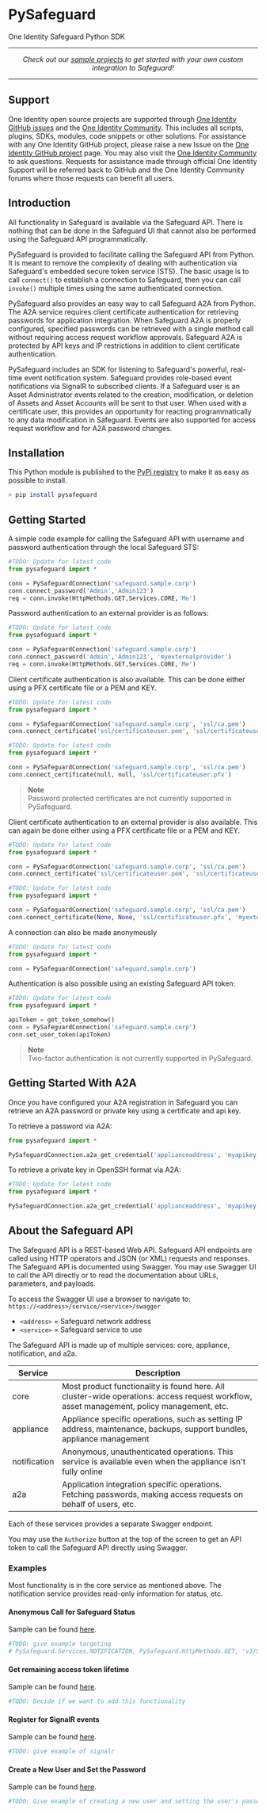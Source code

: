 # PySafeguard
One Identity Safeguard Python SDK

-----------

<p align="center">
<i>Check out our <a href="samples">sample projects</a> to get started with your own custom integration to Safeguard!</i>
</p>

-----------

## Support

One Identity open source projects are supported through [One Identity GitHub issues](https://github.com/OneIdentity/PySafeguard/issues) and the [One Identity Community](https://www.oneidentity.com/community/). This includes all scripts, plugins, SDKs, modules, code snippets or other solutions. For assistance with any One Identity GitHub project, please raise a new Issue on the [One Identity GitHub project](https://github.com/OneIdentity/PySafeguard/issues) page. You may also visit the [One Identity Community](https://www.oneidentity.com/community/) to ask questions.  Requests for assistance made through official One Identity Support will be referred back to GitHub and the One Identity Community forums where those requests can benefit all users.

## Introduction

All functionality in Safeguard is available via the Safeguard API. There is
nothing that can be done in the Safeguard UI that cannot also be performed
using the Safeguard API programmatically.

PySafeguard is provided to facilitate calling the Safeguard API from Python.
It is meant to remove the complexity of dealing with authentication via
Safeguard's embedded secure token service (STS). The basic usage is to call
`connect()` to establish a connection to Safeguard, then you can call
`invoke()` multiple times using the same authenticated connection.

PySafeguard also provides an easy way to call Safeguard A2A from Python. The A2A service requires client certificate authentication for retrieving passwords for application integration. When Safeguard A2A is properly configured, specified passwords can be retrieved with a single method call without requiring access request workflow approvals. Safeguard A2A is protected by API keys and IP restrictions in addition to client certificate authentication.

PySafeguard includes an SDK for listening to Safeguard's powerful, real-time event notification system. Safeguard provides role-based event notifications via SignalR to subscribed clients. If a Safeguard user is an Asset Administrator events related to the creation, modification, or deletion of Assets and Asset Accounts will be sent to that user. When used with a certificate user, this provides an opportunity for reacting programmatically to any data modification in Safeguard. Events are also supported for access request workflow and for A2A password changes.

## Installation

This Python module is published to the [PyPi registry](https://pypi.org/manage/project/pysafeguard/releases/) to make it as easy as possible to install.

```Bash
> pip install pysafeguard
```

## Getting Started

A simple code example for calling the Safeguard API with username and password authentication through the local Safeguard STS:

```Python
#TODO: Update for latest code
from pysafeguard import *

conn = PySafeguardConnection('safeguard.sample.corp')
conn.connect_password('Admin','Admin123')
req = conn.invoke(HttpMethods.GET,Services.CORE,'Me')
```

Password authentication to an external provider is as follows:

```Python
#TODO: Update for latest code
from pysafeguard import *

conn = PySafeguardConnection('safeguard.sample.corp')
conn.connect_password('Admin','Admin123', 'myexternalprovider')
req = conn.invoke(HttpMethods.GET,Services.CORE,'Me')
```

Client certificate authentication is also available. This can be done either using a PFX certificate file or a PEM and KEY.

```Python
#TODO: Update for latest code
from pysafeguard import *

conn = PySafeguardConnection('safeguard.sample.corp', 'ssl/ca.pem')
conn.connect_certificate('ssl/certificateuser.pem', 'ssl/certificateuser.key)
```

```Python
#TODO: Update for latest code
from pysafeguard import *

conn = PySafeguardConnection('safeguard.sample.corp', 'ssl/ca.pem')
conn.connect_certificate(null, null, 'ssl/certificateuser.pfx')
```

> **Note**  
> Password protected certificates are not currently supported in PySafeguard.

Client certificate authentication to an external provider is also available. This can again be done either using a PFX certificate file or a PEM and KEY.

```Python
#TODO: Update for latest code
from pysafeguard import *

conn = PySafeguardConnection('safeguard.sample.corp', 'ssl/ca.pem')
conn.connect_certificate('ssl/certificateuser.pem', 'ssl/certificateuser.key', None, 'myexternalprovider')
```

```Python
#TODO: Update for latest code
from pysafeguard import *

conn = PySafeguardConnection('safeguard.sample.corp', 'ssl/ca.pem')
conn.connect_certificate(None, None, 'ssl/certificateuser.pfx', 'myexternalprovider')
```

A connection can also be made anonymously 

```Python
#TODO: Update for latest code
from pysafeguard import *

conn = PySafeguardConnection('safeguard.sample.corp')
```

Authentication is also possible using an existing Safeguard API token:

```Python
#TODO: Update for latest code
from pysafeguard import *

apiToken = get_token_somehow()
conn = PySafeguardConnection('safeguard.sample.corp')
conn.set_user_token(apiToken)
```
> **Note**  
> Two-factor authentication is not currently supported in PySafeguard.

## Getting Started With A2A

Once you have configured your A2A registration in Safeguard you can retrieve an A2A password or private key using a certificate and api key.

To retrieve a password via A2A:

```Python
from pysafeguard import *

PySafeguardConnection.a2a_get_credential('applianceaddress', 'myapikey', 'ssl/certificateuser.pem', 'ssl/certificateuser.key', 'ssl/ca.pem')
```

To retrieve a private key in OpenSSH format via A2A:

```Python
#TODO: Update for latest code
from pysafeguard import *

PySafeguardConnection.a2a_get_credential('applianceaddress', 'myapikey', 'ssl/certificateuser.pem', 'ssl/certificateuser.key', 'ssl/ca.pem', A2ATypes.PRIVATEKEY)
```

## About the Safeguard API

The Safeguard API is a REST-based Web API. Safeguard API endpoints are called
using HTTP operators and JSON (or XML) requests and responses. The Safeguard API
is documented using Swagger. You may use Swagger UI to call the API directly or
to read the documentation about URLs, parameters, and payloads.

To access the Swagger UI use a browser to navigate to:
`https://<address>/service/<service>/swagger`

- `<address>` = Safeguard network address
- `<service>` = Safeguard service to use

The Safeguard API is made up of multiple services: core, appliance, notification,
and a2a.

|Service|Description|
|-|-|
|core|Most product functionality is found here. All cluster-wide operations: access request workflow, asset management, policy management, etc.|
|appliance|Appliance specific operations, such as setting IP address, maintenance, backups, support bundles, appliance management|
|notification|Anonymous, unauthenticated operations. This service is available even when the appliance isn't fully online|
|a2a|Application integration specific operations. Fetching passwords, making access requests on behalf of users, etc.|

Each of these services provides a separate Swagger endpoint.

You may use the `Authorize` button at the top of the screen to get an API token
to call the Safeguard API directly using Swagger.

### Examples

Most functionality is in the core service as mentioned above.  The notification service
provides read-only information for status, etc.

#### Anonymous Call for Safeguard Status

Sample can be found <a href="samples\AnonymousExample">here</a>.

```Python
#TODO: give example targeting
# PySafeguard.Services.NOTIFICATION, PySafeguard.HttpMethods.GET, 'v3/Status'
```

#### Get remaining access token lifetime

Sample can be found <a href="samples\AccessTokenLifetime">here</a>.

```Python
#TODO: Decide if we want to add this functionality
```

#### Register for SignalR events

Sample can be found <a href="samples\SignalRExample">here</a>.

```Python
#TODO: give example of signalr
```

#### Create a New User and Set the Password

Sample can be found <a href="samples\NewUserExample">here</a>.

```Python
#TODO: Give example of creating a new user and setting the user's password
```
